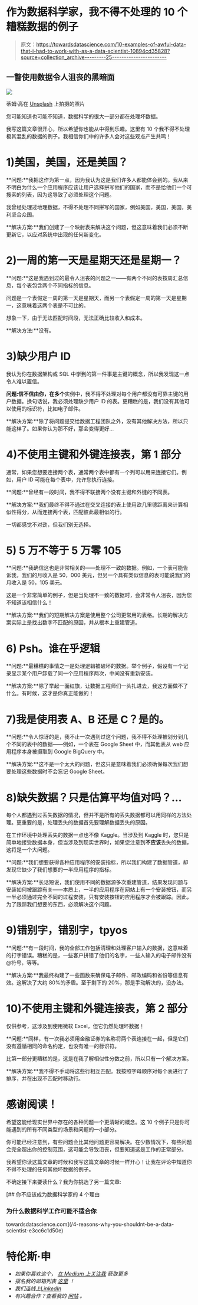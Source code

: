 # 作为数据科学家，我不得不处理的 10 个糟糕数据的例子

> 原文：<https://towardsdatascience.com/10-examples-of-awful-data-that-i-had-to-work-with-as-a-data-scientist-10894cd35828?source=collection_archive---------25----------------------->

## 一瞥使用数据令人沮丧的黑暗面

![](img/8b09a1d6b586889b85d5b289e0734055.png)

蒂姆·高在 [Unsplash](https://unsplash.com/s/photos/frustrated?utm_source=unsplash&utm_medium=referral&utm_content=creditCopyText) 上拍摄的照片

您可能知道也可能不知道，数据科学的很大一部分都在处理坏数据。

我写这篇文章很开心，所以希望你也能从中得到乐趣。这里有 10 个我不得不处理极其混乱的数据的例子。我相信你们中的许多人会对这些观点产生共鸣！

# 1)美国，美国，还是美国？

**问题:**我把这作为第一点，因为我认为这是我们许多人都能体会到的。我从来不明白为什么一个应用程序应该让用户选择拼写他们的国家，而不是给他们一个可搜索的列表，因为这导致了必须处理这个问题。

我曾经处理过地理数据，不得不处理不同拼写的国家，例如美国，美国，美国，美利坚合众国。

**解决方案:**我们创建了一个映射表来解决这个问题，但这意味着我们必须不断更新它，以应对系统中出现的任何新变化。

# 2)一周的第一天是星期天还是星期一？

**问题:**这是我遇到过的最令人沮丧的问题之一——有两个不同的表按周汇总信息，每个表包含两个不同指标的信息。

问题是一个表假定一周的第一天是星期天，而另一个表假定一周的第一天是星期一，这意味着这两个表是不可比的。

想象一下，由于无法匹配时间段，无法正确比较收入和成本。

**解决方法:**没有。

# 3)缺少用户 ID

我认为你在数据架构或 SQL 中学到的第一件事是主键的概念，所以我发现这一点令人难以置信。

**问题:**信不信由你，在**多个**实例中，我不得不处理对每个用户都没有可靠主键的用户数据。换句话说，我必须处理缺少用户 ID 的表。更糟糕的是，我们没有其他可以使用的标识符，比如电子邮件。

**解决方案:**除了将问题提交给数据工程团队之外，没有其他解决方法，所以只能这样了。如果你认为那不好，那会变得更好…

# 4)不使用主键和外键连接表，第 1 部分

通常，如果您想要连接两个表，通常两个表中都有一个列可以用来连接它们。例如，用户 ID 可能在每个表中，允许您执行连接。

**问题:**曾经有一段时间，我不得不联接两个没有主键和外键的不同表。

**解决方案:**我们最终不得不通过在交叉连接的表上使用欧几里德距离来计算相似性得分，从而连接两个表，匹配彼此最相似的行。

一切都感觉不对劲，但我们别无选择。

# 5) 5 万不等于 5 万零 105

**问题:**我确信这也是非常相关的——处理不一致的数据。例如，一个表可能告诉我，我们的月收入是 50，000 美元，但另一个具有类似信息的表可能说我们的月收入是 50，105 美元。

这是一个非常简单的例子，但是当处理不一致的数据时，会非常令人沮丧，因为您不知道该相信什么！

**解决方案:**我们的短期解决方案是使用整个公司更常用的表格。长期的解决方案实际上是找出数字不匹配的原因，并从根本上重建管道。

# 6) Psh。谁在乎逻辑

**问题:**最糟糕的事情之一是处理逻辑被破坏的数据。举个例子，假设有一个记录显示某个用户卸载了同一个应用程序两次，中间没有重新安装。

**解决方案:**除了举起一面红旗，让数据工程师们一头扎进去，我这方面做不了什么。有时候，这才是你真正能做的！

# 7)我是使用表 A、B 还是 C？是的。

**问题:**令人惊讶的是，我不止一次遇到过这个问题，我不得不处理被划分到几个不同的表中的数据——例如，一个表在 Google Sheet 中，而其他表从 web 应用程序本身被摄取到 Google BigQuery 中。

**解决方案:**这不是一个太大的问题，但这只是意味着我们必须确保每次我们想要处理这些数据时不会忘记 Google Sheet。

# 8)缺失数据？只是估算平均值对吗？…

每个人都遇到过丢失数据的情况，但并不是所有的丢失数据都可以用同样的方法处理。更重要的是，处理丢失的数据首先要理解数据丢失的原因。

在工作环境中处理丢失的数据一点也不像 Kaggle。当涉及到 Kaggle 时，您只是简单地接受数据本身，但当涉及到现实世界时，如果您注意到**不应该**丢失的数据，这将是一个大问题。

**问题:**我们想要获得各种应用程序的安装指标，所以我们构建了数据管道，却发现它缺少了我们想要的一半应用程序的指标。

**解决方案:**长话短说，我们使用不同的数据源多次重建管道，结果发现问题与安装如何被跟踪有关——本质上，一半的应用程序在网站上有一个安装按钮，而另一半必须通过完全不同的过程安装，只有安装按钮的应用程序才会被跟踪。因此，为了跟踪我们想要的东西，必须解决这个问题。

# 9)错别字，错别字，tpyos

**问题:**有一段时间，我的全部工作包括清理和处理客户输入的数据，这意味着的打字错误。糟糕的是，一些客户拼错了他们的名字，一些人输入的电子邮件没有@符号，等等。

**解决方案:**我最终构建了一些函数来确保电子邮件、邮政编码和省份等信息有效。这解决了大约 80%的矛盾。至于剩下的 20%，那是手动解决的，没办法。

# 10)不使用主键和外键连接表，第 2 部分

仅供参考，这涉及到使用微软 Excel，但它仍然处理坏数据！

**问题:**同样，有一次我必须用金融证券的名称将两个表连接在一起，但是它们没有遵循相同的命名约定，也没有唯一的标识符。

比第一部分更糟糕的是，这是在我了解相似性分数之前，所以只有一个解决方案。

**解决方案:**我不得不手动将这些行相互匹配。我按照字母顺序对每个表进行了排序，并在出现不匹配时移动行。

# 感谢阅读！

希望这能给现实世界中存在的各种问题一个更清晰的概念。这 10 个例子只是你可能遇到的所有不同类型的场景和问题的一小部分。

你可能已经注意到，有些问题会比其他问题更容易解决。在少数情况下，有些问题会完全超出你的控制范围，这可能会导致沮丧，但要知道这是工作的正常部分。

我希望你读这篇文章的时候和我写这篇文章的时候一样开心！让我在评论中知道你不得不处理的任何其他坏数据的例子。

不确定接下来要读什么？我为你挑选了另一篇文章:

[](/4-reasons-why-you-shouldnt-be-a-data-scientist-e3cc6c1d50e) [## 你不应该成为数据科学家的 4 个理由

### 为什么数据科学工作可能不适合你

towardsdatascience.com](/4-reasons-why-you-shouldnt-be-a-data-scientist-e3cc6c1d50e) 

# 特伦斯·申

*   *如果你喜欢这个，* [*在 Medium 上关注我*](https://medium.com/@terenceshin) *获取更多*
*   *报名我的邮箱列表* [*这里*](https://forms.gle/tprRyQxDC5UjhXpN6) *！*
*   *我们连线上*[*LinkedIn*](https://www.linkedin.com/in/terenceshin/)
*   *有兴趣合作？查看我的* [*网站*](http://want%20to%20collaborate/?) *。*